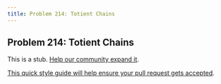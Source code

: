 ```yaml
---
title: Problem 214: Totient Chains
---
```

## Problem 214: Totient Chains

This is a stub. <a href='https://github.com/freecodecamp/guides/tree/master/src/pages/certifications/coding-interview-prep/project-euler/problem-214-totient-chains/index.md' target='_blank' rel='nofollow'>Help our community expand it</a>.

<a href='https://github.com/freecodecamp/guides/blob/master/README.md' target='_blank' rel='nofollow'>This quick style guide will help ensure your pull request gets accepted</a>.

<!-- The article goes here, in GitHub-flavored Markdown. Feel free to add YouTube videos, images, and CodePen/JSBin embeds  -->
